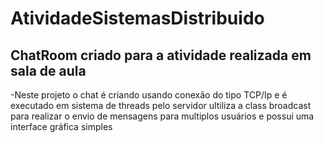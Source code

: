 # AtividadeSistemasDistribuido
## ChatRoom criado para a atividade realizada em sala de aula
-Neste projeto o chat é criando usando conexão do tipo TCP/Ip e é executado em sistema de threads pelo servidor ultiliza a class broadcast para realizar o envio de mensagens para multiplos usuários e possui uma interface gráfica simples
